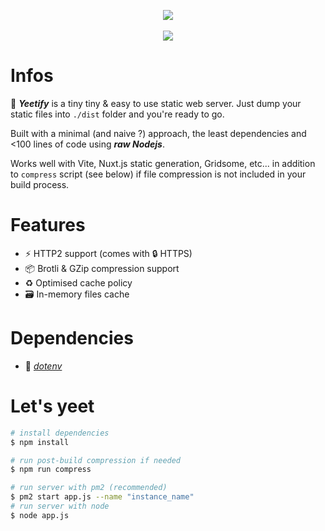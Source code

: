 
<p align="center">
    <img src="https://emojipedia-us.s3.dualstack.us-west-1.amazonaws.com/thumbs/120/microsoft/209/dash-symbol_1f4a8.png"/>
    <br/>
    <br/>
    <img src="https://img.shields.io/badge/node.js--339933?style=for-the-badge&logo=node.js"/>
</p>

# Infos

💨 ***Yeetify*** is a tiny tiny & easy to use static web server. Just dump your static files into `./dist` folder and you're ready to go.

Built with a minimal (and naive ?) approach, the least dependencies and <100 lines of code using ***raw Nodejs***.

Works well with Vite, Nuxt.js static generation, Gridsome, etc... in addition to `compress` script (see below) if file compression is not included in your build process.

# Features

- ⚡️ HTTP2 support (comes with 🔒 HTTPS)
- 📦 Brotli & GZip compression support
- ♻️ Optimised cache policy
- 🗃️ In-memory files cache

# Dependencies

- 🔧 *[dotenv](https://www.npmjs.com/package/dotenv)*

# Let's yeet

```bash
# install dependencies
$ npm install

# run post-build compression if needed
$ npm run compress

# run server with pm2 (recommended)
$ pm2 start app.js --name "instance_name"
# run server with node
$ node app.js
```
